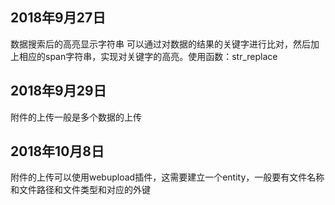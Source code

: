 2018年9月27日
-
数据搜索后的高亮显示字符串
可以通过对数据的结果的关键字进行比对，然后加上相应的span字符串，实现对关键字的高亮。使用函数：str_replace

2018年9月29日
-
附件的上传一般是多个数据的上传

2018年10月8日
-
附件的上传可以使用webupload插件，这需要建立一个entity，一般要有文件名称和文件路径和文件类型和对应的外键
